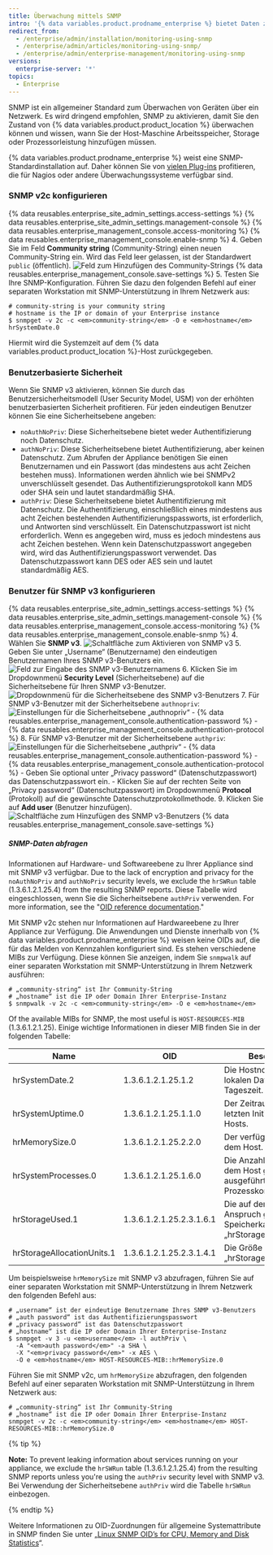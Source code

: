 ```yaml
---
title: Überwachung mittels SNMP
intro: '{% data variables.product.prodname_enterprise %} bietet Daten zur Disk-Nutzung, CPU-Auslastung, Arbeitsspeichernutzung und mehr über SNMP.'
redirect_from:
  - /enterprise/admin/installation/monitoring-using-snmp
  - /enterprise/admin/articles/monitoring-using-snmp/
  - /enterprise/admin/enterprise-management/monitoring-using-snmp
versions:
  enterprise-server: '*'
topics:
  - Enterprise
---
```


SNMP ist ein allgemeiner Standard zum Überwachen von Geräten über ein Netzwerk. Es wird dringend empfohlen, SNMP zu aktivieren, damit Sie den Zustand von {% data variables.product.product_location %} überwachen können und wissen, wann Sie der Host-Maschine Arbeitsspeicher, Storage oder Prozessorleistung hinzufügen müssen.

{% data variables.product.prodname_enterprise %} weist eine SNMP-Standardinstallation auf. Daher können Sie von [vielen Plug-ins](http://www.monitoring-plugins.org/doc/man/check_snmp.html) profitieren, die für Nagios oder andere Überwachungssysteme verfügbar sind.

### SNMP v2c konfigurieren

{% data reusables.enterprise_site_admin_settings.access-settings %}
{% data reusables.enterprise_site_admin_settings.management-console %}
{% data reusables.enterprise_management_console.access-monitoring %}
{% data reusables.enterprise_management_console.enable-snmp %}
4. Geben Sie im Feld **Community string** (Community-String) einen neuen Community-String ein. Wird das Feld leer gelassen, ist der Standardwert `public` (öffentlich). ![Feld zum Hinzufügen des Community-Strings](/assets/images/enterprise/management-console/community-string.png)
{% data reusables.enterprise_management_console.save-settings %}
5. Testen Sie Ihre SNMP-Konfiguration. Führen Sie dazu den folgenden Befehl auf einer separaten Workstation mit SNMP-Unterstützung in Ihrem Netzwerk aus:
  ```shell
  # community-string is your community string
  # hostname is the IP or domain of your Enterprise instance
  $ snmpget -v 2c -c <em>community-string</em> -O e <em>hostname</em> hrSystemDate.0
  ```

Hiermit wird die Systemzeit auf dem {% data variables.product.product_location %}-Host zurückgegeben.

### Benutzerbasierte Sicherheit

Wenn Sie SNMP v3 aktivieren, können Sie durch das Benutzersicherheitsmodell (User Security Model, USM) von der erhöhten benutzerbasierten Sicherheit profitieren. Für jeden eindeutigen Benutzer können Sie eine Sicherheitsebene angeben:
- `noAuthNoPriv`: Diese Sicherheitsebene bietet weder Authentifizierung noch Datenschutz.
- `authNoPriv`: Diese Sicherheitsebene bietet Authentifizierung, aber keinen Datenschutz. Zum Abrufen der Appliance benötigen Sie einen Benutzernamen und ein Passwort (das mindestens aus acht Zeichen bestehen muss). Informationen werden ähnlich wie bei SNMPv2 unverschlüsselt gesendet. Das Authentifizierungsprotokoll kann MD5 oder SHA sein und lautet standardmäßig SHA.
- `authPriv`: Diese Sicherheitsebene bietet Authentifizierung mit Datenschutz. Die Authentifizierung, einschließlich eines mindestens aus acht Zeichen bestehenden Authentifizierungspassworts, ist erforderlich, und Antworten sind verschlüsselt. Ein Datenschutzpasswort ist nicht erforderlich. Wenn es angegeben wird, muss es jedoch mindestens aus acht Zeichen bestehen. Wenn kein Datenschutzpasswort angegeben wird, wird das Authentifizierungspasswort verwendet. Das Datenschutzpasswort kann DES oder AES sein und lautet standardmäßig AES.

### Benutzer für SNMP v3 konfigurieren

{% data reusables.enterprise_site_admin_settings.access-settings %}
{% data reusables.enterprise_site_admin_settings.management-console %}
{% data reusables.enterprise_management_console.access-monitoring %}
{% data reusables.enterprise_management_console.enable-snmp %}
4. Wählen Sie **SNMP v3**. ![Schaltfläche zum Aktivieren von SNMP v3](/assets/images/enterprise/management-console/enable-snmpv3.png)
5. Geben Sie unter „Username“ (Benutzername) den eindeutigen Benutzernamen Ihres SNMP v3-Benutzers ein. ![Feld zur Eingabe des SNMP v3-Benutzernamens](/assets/images/enterprise/management-console/snmpv3-username.png)
6. Klicken Sie im Dropdownmenü **Security Level** (Sicherheitsebene) auf die Sicherheitsebene für Ihren SNMP v3-Benutzer. ![Dropdownmenü für die Sicherheitsebene des SNMP v3-Benutzers](/assets/images/enterprise/management-console/snmpv3-securitylevel.png)
7. Für SNMP v3-Benutzer mit der Sicherheitsebene `authnopriv`: ![Einstellungen für die Sicherheitsebene „authnopriv“](/assets/images/enterprise/management-console/snmpv3-authnopriv.png)
    - {% data reusables.enterprise_management_console.authentication-password %}
    - {% data reusables.enterprise_management_console.authentication-protocol %}
8. Für SNMP v3-Benutzer mit der Sicherheitsebene `authpriv`: ![Einstellungen für die Sicherheitsebene „authpriv“](/assets/images/enterprise/management-console/snmpv3-authpriv.png)
    - {% data reusables.enterprise_management_console.authentication-password %}
    - {% data reusables.enterprise_management_console.authentication-protocol %}
    - Geben Sie optional unter „Privacy password“ (Datenschutzpasswort) das Datenschutzpasswort ein.
    - Klicken Sie auf der rechten Seite von „Privacy password“ (Datenschutzpasswort) im Dropdownmenü **Protocol** (Protokoll) auf die gewünschte Datenschutzprotokollmethode.
9. Klicken Sie auf **Add user** (Benutzer hinzufügen). ![Schaltfläche zum Hinzufügen des SNMP v3-Benutzers](/assets/images/enterprise/management-console/snmpv3-adduser.png)
{% data reusables.enterprise_management_console.save-settings %}

##### SNMP-Daten abfragen

Informationen auf Hardware- und Softwareebene zu Ihrer Appliance sind mit SNMP v3 verfügbar. Due to the lack of encryption and privacy for the `noAuthNoPriv` and `authNoPriv` security levels, we exclude the `hrSWRun` table (1.3.6.1.2.1.25.4) from the resulting SNMP reports. Diese Tabelle wird eingeschlossen, wenn Sie die Sicherheitsebene `authPriv` verwenden. For more information, see the "[OID reference documentation](http://oidref.com/1.3.6.1.2.1.25.4)."

Mit SNMP v2c stehen nur Informationen auf Hardwareebene zu Ihrer Appliance zur Verfügung. Die Anwendungen und Dienste innerhalb von {% data variables.product.prodname_enterprise %} weisen keine OIDs auf, die für das Melden von Kennzahlen konfiguriert sind. Es stehen verschiedene MIBs zur Verfügung. Diese können Sie anzeigen, indem Sie `snmpwalk` auf einer separaten Workstation mit SNMP-Unterstützung in Ihrem Netzwerk ausführen:

```shell
# „community-string“ ist Ihr Community-String
# „hostname“ ist die IP oder Domain Ihrer Enterprise-Instanz
$ snmpwalk -v 2c -c <em>community-string</em> -O e <em>hostname</em>
```

Of the available MIBs for SNMP, the most useful is `HOST-RESOURCES-MIB` (1.3.6.1.2.1.25). Einige wichtige Informationen in dieser MIB finden Sie in der folgenden Tabelle:

| Name                       | OID                      | Beschreibung                                                                             |
| -------------------------- | ------------------------ | ---------------------------------------------------------------------------------------- |
| hrSystemDate.2             | 1.3.6.1.2.1.25.1.2       | Die Hostnotation des lokalen Datums und der Tageszeit.                                   |
| hrSystemUptime.0           | 1.3.6.1.2.1.25.1.1.0     | Der Zeitraum seit der letzten Initialisierung des Hosts.                                 |
| hrMemorySize.0             | 1.3.6.1.2.1.25.2.2.0     | Der verfügbare RAM auf dem Host.                                                         |
| hrSystemProcesses.0        | 1.3.6.1.2.1.25.1.6.0     | Die Anzahl der derzeit auf dem Host geladenen oder ausgeführten Prozesskontexte.         |
| hrStorageUsed.1            | 1.3.6.1.2.1.25.2.3.1.6.1 | Die auf dem Host in Anspruch genommene Speicherkapazität, in „hrStorageAllocationUnits“. |
| hrStorageAllocationUnits.1 | 1.3.6.1.2.1.25.2.3.1.4.1 | Die Größe in Bytes einer „hrStorageAllocationUnit“.                                      |

Um beispielsweise `hrMemorySize` mit SNMP v3 abzufragen, führen Sie auf einer separaten Workstation mit SNMP-Unterstützung in Ihrem Netzwerk den folgenden Befehl aus:
```shell
# „username“ ist der eindeutige Benutzername Ihres SNMP v3-Benutzers
# „auth password“ ist das Authentifizierungspasswort
# „privacy password“ ist das Datenschutzpasswort
# „hostname“ ist die IP oder Domain Ihrer Enterprise-Instanz
$ snmpget -v 3 -u <em>username</em> -l authPriv \
  -A "<em>auth password</em>" -a SHA \
  -X "<em>privacy password</em>" -x AES \
  -O e <em>hostname</em> HOST-RESOURCES-MIB::hrMemorySize.0
```

Führen Sie mit SNMP v2c, um `hrMemorySize` abzufragen, den folgenden Befehl auf einer separaten Workstation mit SNMP-Unterstützung in Ihrem Netzwerk aus:
```shell
# „community-string“ ist Ihr Community-String
# „hostname“ ist die IP oder Domain Ihrer Enterprise-Instanz
snmpget -v 2c -c <em>community-string</em> <em>hostname</em> HOST-RESOURCES-MIB::hrMemorySize.0
```

{% tip %}

**Note:** To prevent leaking information about services running on your appliance, we exclude the `hrSWRun` table (1.3.6.1.2.1.25.4) from the resulting SNMP reports unless you're using the `authPriv` security level with SNMP v3. Bei Verwendung der Sicherheitsebene `authPriv` wird die Tabelle `hrSWRun` einbezogen.

{% endtip %}

Weitere Informationen zu OID-Zuordnungen für allgemeine Systemattribute in SNMP finden Sie unter „[Linux SNMP OID’s for CPU, Memory and Disk Statistics](http://www.linux-admins.net/2012/02/linux-snmp-oids-for-cpumemory-and-disk.html)“.
